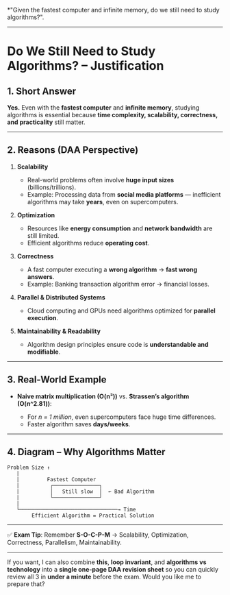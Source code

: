 
*"Given the fastest computer and infinite memory, do we still need to study algorithms?".

---

# **Do We Still Need to Study Algorithms? – Justification**

## **1. Short Answer**

**Yes.**
Even with the **fastest computer** and **infinite memory**, studying algorithms is essential because **time complexity, scalability, correctness, and practicality** still matter.

---

## **2. Reasons (DAA Perspective)**

1. **Scalability**

   * Real-world problems often involve **huge input sizes** (billions/trillions).
   * Example: Processing data from **social media platforms** — inefficient algorithms may take **years**, even on supercomputers.

2. **Optimization**

   * Resources like **energy consumption** and **network bandwidth** are still limited.
   * Efficient algorithms reduce **operating cost**.

3. **Correctness**

   * A fast computer executing a **wrong algorithm** → **fast wrong answers**.
   * Example: Banking transaction algorithm error → financial losses.

4. **Parallel & Distributed Systems**

   * Cloud computing and GPUs need algorithms optimized for **parallel execution**.

5. **Maintainability & Readability**

   * Algorithm design principles ensure code is **understandable and modifiable**.

---

## **3. Real-World Example**

* **Naive matrix multiplication (O(n³))** vs. **Strassen’s algorithm (O(n^2.81))**:

  * For *n = 1 million*, even supercomputers face huge time differences.
  * Faster algorithm saves **days/weeks**.

---

## **4. Diagram – Why Algorithms Matter**

```
Problem Size ↑
   |
   |         Fastest Computer
   |          ┌───────────────┐
   |          │   Still slow  │  ← Bad Algorithm
   |          └───────────────┘
   |
   └────────────────────────────────→ Time
        Efficient Algorithm = Practical Solution
```

---

✅ **Exam Tip**:
Remember **S-O-C-P-M** → Scalability, Optimization, Correctness, Parallelism, Maintainability.

---

If you want, I can also combine **this**, **loop invariant**, and **algorithms vs technology** into a **single one-page DAA revision sheet** so you can quickly review all 3 in **under a minute** before the exam. Would you like me to prepare that?
